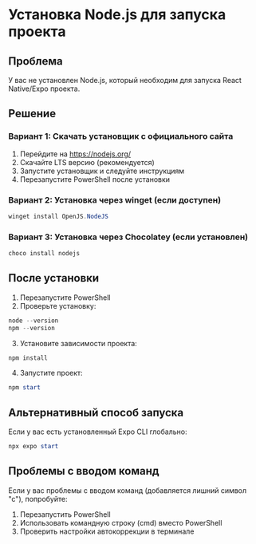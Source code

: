 # Установка Node.js для запуска проекта

## Проблема
У вас не установлен Node.js, который необходим для запуска React Native/Expo проекта.

## Решение

### Вариант 1: Скачать установщик с официального сайта
1. Перейдите на https://nodejs.org/
2. Скачайте LTS версию (рекомендуется)
3. Запустите установщик и следуйте инструкциям
4. Перезапустите PowerShell после установки

### Вариант 2: Установка через winget (если доступен)
```powershell
winget install OpenJS.NodeJS
```

### Вариант 3: Установка через Chocolatey (если установлен)
```powershell
choco install nodejs
```

## После установки

1. Перезапустите PowerShell
2. Проверьте установку:
```powershell
node --version
npm --version
```

3. Установите зависимости проекта:
```powershell
npm install
```

4. Запустите проект:
```powershell
npm start
```

## Альтернативный способ запуска

Если у вас есть установленный Expo CLI глобально:
```powershell
npx expo start
```

## Проблемы с вводом команд

Если у вас проблемы с вводом команд (добавляется лишний символ "с"), попробуйте:
1. Перезапустить PowerShell
2. Использовать командную строку (cmd) вместо PowerShell
3. Проверить настройки автокоррекции в терминале









